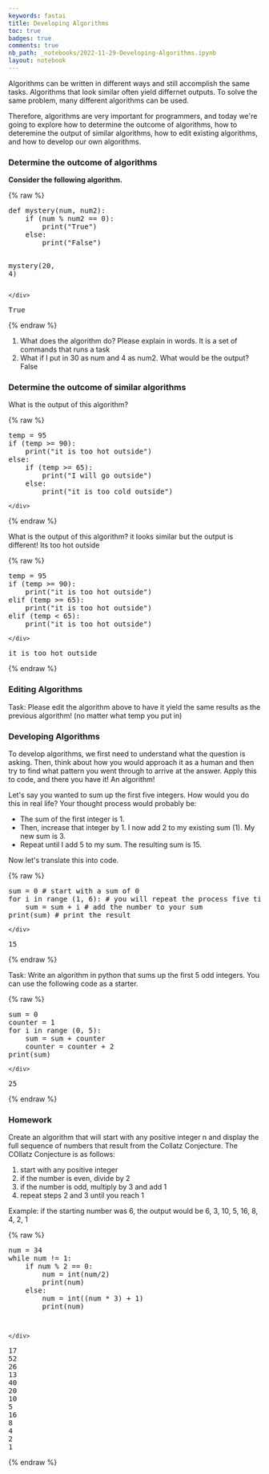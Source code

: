 ```yaml
---
keywords: fastai
title: Developing Algorithms
toc: true 
badges: true
comments: true
nb_path: _notebooks/2022-11-29-Developing-Algorithms.ipynb
layout: notebook
---
```


<!--
#################################################
### THIS FILE WAS AUTOGENERATED! DO NOT EDIT! ###
#################################################
# file to edit: _notebooks/2022-11-29-Developing-Algorithms.ipynb
-->

<div class="container" id="notebook-container">
        
<div class="cell border-box-sizing text_cell rendered"><div class="inner_cell">
<div class="text_cell_render border-box-sizing rendered_html">
<p>Algorithms can be written in different ways and still accomplish the same tasks.
Algorithms that look similar often yield differnet outputs.
To solve the same problem, many different algorithms can be used.</p>
<p>Therefore, algorithms are very important for programmers, and today we're going to explore how to determine the outcome of algorithms, how to deteremine the output of similar algorithms, how to edit existing algorithms, and how to develop our own algorithms.</p>

</div>
</div>
</div>
<div class="cell border-box-sizing text_cell rendered"><div class="inner_cell">
<div class="text_cell_render border-box-sizing rendered_html">
<h3 id="Determine-the-outcome-of-algorithms">Determine the outcome of algorithms<a class="anchor-link" href="#Determine-the-outcome-of-algorithms"> </a></h3>
</div>
</div>
</div>
<div class="cell border-box-sizing text_cell rendered"><div class="inner_cell">
<div class="text_cell_render border-box-sizing rendered_html">
<p><strong>Consider the following algorithm.</strong></p>

</div>
</div>
</div>
    {% raw %}
    
<div class="cell border-box-sizing code_cell rendered">
<div class="input">

<div class="inner_cell">
    <div class="input_area">
<div class=" highlight hl-ipython3"><pre><span></span><span class="k">def</span> <span class="nf">mystery</span><span class="p">(</span><span class="n">num</span><span class="p">,</span> <span class="n">num2</span><span class="p">):</span>
    <span class="k">if</span> <span class="p">(</span><span class="n">num</span> <span class="o">%</span> <span class="n">num2</span> <span class="o">==</span> <span class="mi">0</span><span class="p">):</span>
        <span class="nb">print</span><span class="p">(</span><span class="s2">&quot;True&quot;</span><span class="p">)</span>
    <span class="k">else</span><span class="p">:</span>
        <span class="nb">print</span><span class="p">(</span><span class="s2">&quot;False&quot;</span><span class="p">)</span>

<span class="n">mystery</span><span class="p">(</span><span class="mi">20</span><span class="p">,</span> <span class="mi">4</span><span class="p">)</span>
</pre></div>

    </div>
</div>
</div>

<div class="output_wrapper">
<div class="output">

<div class="output_area">

<div class="output_subarea output_stream output_stdout output_text">
<pre>True
</pre>
</div>
</div>

</div>
</div>

</div>
    {% endraw %}

<div class="cell border-box-sizing text_cell rendered"><div class="inner_cell">
<div class="text_cell_render border-box-sizing rendered_html">
<ol>
<li>What does the algorithm do? Please explain in words.
It is a set of commands that runs a task</li>
<li>What if I put in 30 as num and 4 as num2. What would be the output?
False</li>
</ol>

</div>
</div>
</div>
<div class="cell border-box-sizing text_cell rendered"><div class="inner_cell">
<div class="text_cell_render border-box-sizing rendered_html">
<h3 id="Determine-the-outcome-of-similar-algorithms">Determine the outcome of similar algorithms<a class="anchor-link" href="#Determine-the-outcome-of-similar-algorithms"> </a></h3>
</div>
</div>
</div>
<div class="cell border-box-sizing text_cell rendered"><div class="inner_cell">
<div class="text_cell_render border-box-sizing rendered_html">
<p>What is the output of this algorithm?</p>

</div>
</div>
</div>
    {% raw %}
    
<div class="cell border-box-sizing code_cell rendered">
<div class="input">

<div class="inner_cell">
    <div class="input_area">
<div class=" highlight hl-ipython3"><pre><span></span><span class="n">temp</span> <span class="o">=</span> <span class="mi">95</span>
<span class="k">if</span> <span class="p">(</span><span class="n">temp</span> <span class="o">&gt;=</span> <span class="mi">90</span><span class="p">):</span>
    <span class="nb">print</span><span class="p">(</span><span class="s2">&quot;it is too hot outside&quot;</span><span class="p">)</span>
<span class="k">else</span><span class="p">:</span>
    <span class="k">if</span> <span class="p">(</span><span class="n">temp</span> <span class="o">&gt;=</span> <span class="mi">65</span><span class="p">):</span>
        <span class="nb">print</span><span class="p">(</span><span class="s2">&quot;I will go outside&quot;</span><span class="p">)</span>
    <span class="k">else</span><span class="p">:</span>
        <span class="nb">print</span><span class="p">(</span><span class="s2">&quot;it is too cold outside&quot;</span><span class="p">)</span>
</pre></div>

    </div>
</div>
</div>

</div>
    {% endraw %}

<div class="cell border-box-sizing text_cell rendered"><div class="inner_cell">
<div class="text_cell_render border-box-sizing rendered_html">
<p>What is the output of this algorithm? it looks similar but the output is different!
Its too hot outside</p>

</div>
</div>
</div>
    {% raw %}
    
<div class="cell border-box-sizing code_cell rendered">
<div class="input">

<div class="inner_cell">
    <div class="input_area">
<div class=" highlight hl-ipython3"><pre><span></span><span class="n">temp</span> <span class="o">=</span> <span class="mi">95</span>
<span class="k">if</span> <span class="p">(</span><span class="n">temp</span> <span class="o">&gt;=</span> <span class="mi">90</span><span class="p">):</span>
    <span class="nb">print</span><span class="p">(</span><span class="s2">&quot;it is too hot outside&quot;</span><span class="p">)</span>
<span class="k">elif</span> <span class="p">(</span><span class="n">temp</span> <span class="o">&gt;=</span> <span class="mi">65</span><span class="p">):</span>
    <span class="nb">print</span><span class="p">(</span><span class="s2">&quot;it is too hot outside&quot;</span><span class="p">)</span>
<span class="k">elif</span> <span class="p">(</span><span class="n">temp</span> <span class="o">&lt;</span> <span class="mi">65</span><span class="p">):</span>
    <span class="nb">print</span><span class="p">(</span><span class="s2">&quot;it is too hot outside&quot;</span><span class="p">)</span>
</pre></div>

    </div>
</div>
</div>

<div class="output_wrapper">
<div class="output">

<div class="output_area">

<div class="output_subarea output_stream output_stdout output_text">
<pre>it is too hot outside
</pre>
</div>
</div>

</div>
</div>

</div>
    {% endraw %}

<div class="cell border-box-sizing text_cell rendered"><div class="inner_cell">
<div class="text_cell_render border-box-sizing rendered_html">
<h3 id="Editing-Algorithms">Editing Algorithms<a class="anchor-link" href="#Editing-Algorithms"> </a></h3><p>Task: Please edit the algorithm above to have it yield the same results as the previous algorithm! (no matter what temp you put in)</p>

</div>
</div>
</div>
<div class="cell border-box-sizing text_cell rendered"><div class="inner_cell">
<div class="text_cell_render border-box-sizing rendered_html">
<h3 id="Developing-Algorithms">Developing Algorithms<a class="anchor-link" href="#Developing-Algorithms"> </a></h3>
</div>
</div>
</div>
<div class="cell border-box-sizing text_cell rendered"><div class="inner_cell">
<div class="text_cell_render border-box-sizing rendered_html">
<p>To develop algorithms, we first need to understand what the question is asking. Then, think about how you would approach it as a human and then try to find what pattern you went through to arrive at the answer. Apply this to code, and there you have it! An algorithm!</p>

</div>
</div>
</div>
<div class="cell border-box-sizing text_cell rendered"><div class="inner_cell">
<div class="text_cell_render border-box-sizing rendered_html">
<p>Let's say you wanted to sum up the first five integers. How would you do this in real life?
Your thought process would probably be:</p>
<ul>
<li>The sum of the first integer is 1. </li>
<li>Then, increase that integer by 1. I now add 2 to my existing sum (1). My new sum is 3.</li>
<li>Repeat until I add 5 to my sum.
The resulting sum is 15.</li>
</ul>
<p>Now let's translate this into code.</p>

</div>
</div>
</div>
    {% raw %}
    
<div class="cell border-box-sizing code_cell rendered">
<div class="input">

<div class="inner_cell">
    <div class="input_area">
<div class=" highlight hl-ipython3"><pre><span></span><span class="nb">sum</span> <span class="o">=</span> <span class="mi">0</span> <span class="c1"># start with a sum of 0</span>
<span class="k">for</span> <span class="n">i</span> <span class="ow">in</span> <span class="nb">range</span> <span class="p">(</span><span class="mi">1</span><span class="p">,</span> <span class="mi">6</span><span class="p">):</span> <span class="c1"># you will repeat the process five times for integers 1-5</span>
    <span class="nb">sum</span> <span class="o">=</span> <span class="nb">sum</span> <span class="o">+</span> <span class="n">i</span> <span class="c1"># add the number to your sum</span>
<span class="nb">print</span><span class="p">(</span><span class="nb">sum</span><span class="p">)</span> <span class="c1"># print the result</span>
</pre></div>

    </div>
</div>
</div>

<div class="output_wrapper">
<div class="output">

<div class="output_area">

<div class="output_subarea output_stream output_stdout output_text">
<pre>15
</pre>
</div>
</div>

</div>
</div>

</div>
    {% endraw %}

<div class="cell border-box-sizing text_cell rendered"><div class="inner_cell">
<div class="text_cell_render border-box-sizing rendered_html">
<p>Task: Write an algorithm in python that sums up the first 5 odd integers. You can use the following code as a starter.</p>

</div>
</div>
</div>
    {% raw %}
    
<div class="cell border-box-sizing code_cell rendered">
<div class="input">

<div class="inner_cell">
    <div class="input_area">
<div class=" highlight hl-ipython3"><pre><span></span><span class="nb">sum</span> <span class="o">=</span> <span class="mi">0</span>
<span class="n">counter</span> <span class="o">=</span> <span class="mi">1</span>
<span class="k">for</span> <span class="n">i</span> <span class="ow">in</span> <span class="nb">range</span> <span class="p">(</span><span class="mi">0</span><span class="p">,</span> <span class="mi">5</span><span class="p">):</span>
    <span class="nb">sum</span> <span class="o">=</span> <span class="nb">sum</span> <span class="o">+</span> <span class="n">counter</span>
    <span class="n">counter</span> <span class="o">=</span> <span class="n">counter</span> <span class="o">+</span> <span class="mi">2</span>
<span class="nb">print</span><span class="p">(</span><span class="nb">sum</span><span class="p">)</span>
</pre></div>

    </div>
</div>
</div>

<div class="output_wrapper">
<div class="output">

<div class="output_area">

<div class="output_subarea output_stream output_stdout output_text">
<pre>25
</pre>
</div>
</div>

</div>
</div>

</div>
    {% endraw %}

<div class="cell border-box-sizing text_cell rendered"><div class="inner_cell">
<div class="text_cell_render border-box-sizing rendered_html">
<h3 id="Homework">Homework<a class="anchor-link" href="#Homework"> </a></h3><p>Create an algorithm that will start with any positive integer n and display the full sequence of numbers that result from the Collatz Conjecture. The COllatz Conjecture is as follows:</p>
<ol>
<li>start with any positive integer</li>
<li>if the number is even, divide by 2</li>
<li>if the number is odd, multiply by 3 and add 1</li>
<li>repeat steps 2 and 3 until you reach 1</li>
</ol>
<p>Example: if the starting number was 6, the output would be 6, 3, 10, 5, 16, 8, 4, 2, 1</p>

</div>
</div>
</div>
    {% raw %}
    
<div class="cell border-box-sizing code_cell rendered">
<div class="input">

<div class="inner_cell">
    <div class="input_area">
<div class=" highlight hl-ipython3"><pre><span></span><span class="n">num</span> <span class="o">=</span> <span class="mi">34</span>
<span class="k">while</span> <span class="n">num</span> <span class="o">!=</span> <span class="mi">1</span><span class="p">:</span>
    <span class="k">if</span> <span class="n">num</span> <span class="o">%</span> <span class="mi">2</span> <span class="o">==</span> <span class="mi">0</span><span class="p">:</span>
        <span class="n">num</span> <span class="o">=</span> <span class="nb">int</span><span class="p">(</span><span class="n">num</span><span class="o">/</span><span class="mi">2</span><span class="p">)</span>
        <span class="nb">print</span><span class="p">(</span><span class="n">num</span><span class="p">)</span>
    <span class="k">else</span><span class="p">:</span>
        <span class="n">num</span> <span class="o">=</span> <span class="nb">int</span><span class="p">((</span><span class="n">num</span> <span class="o">*</span> <span class="mi">3</span><span class="p">)</span> <span class="o">+</span> <span class="mi">1</span><span class="p">)</span>
        <span class="nb">print</span><span class="p">(</span><span class="n">num</span><span class="p">)</span>
        
</pre></div>

    </div>
</div>
</div>

<div class="output_wrapper">
<div class="output">

<div class="output_area">

<div class="output_subarea output_stream output_stdout output_text">
<pre>17
52
26
13
40
20
10
5
16
8
4
2
1
</pre>
</div>
</div>

</div>
</div>

</div>
    {% endraw %}

</div>
 

